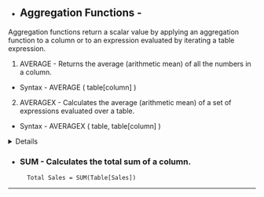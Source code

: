 - ## Aggregation Functions -
Aggregation functions return a scalar value by applying an aggregation function to a column or to an expression evaluated by iterating a table expression.

1. AVERAGE - Returns the average (arithmetic mean) of all the numbers in a column.
- Syntax - AVERAGE ( table[column] )

2. AVERAGEX - Calculates the average (arithmetic mean) of a set of expressions evaluated over a table.
- Syntax -
AVERAGEX (
    table,
    table[column]
)
<details>
- EXAMPLE - 
        DEFINE
    MEASURE Sales[AVG Quantity 1] = AVERAGE ( Sales[Quantity] )
    MEASURE Sales[AVG Quantity 2] = AVERAGEX ( Sales, Sales[Quantity] )
    MEASURE Sales[AVG Line Amount] =
        AVERAGEX ( Sales, Sales[Quantity] * Sales[Net Price] )
EVALUATE
SUMMARIZECOLUMNS (
    'Product'[Color],
    "AVG Quantity 1", [AVG Quantity 1],
    "AVG Quantity 2", [AVG Quantity 2],
    "AVG Line Amount", [AVG Line Amount]
)
</details>



- ### SUM - Calculates the total sum of a column. 
		Total Sales = SUM(Table[Sales])


------------------------------------------------------------------------------------------------------------------------------------------------------------------------------------------
